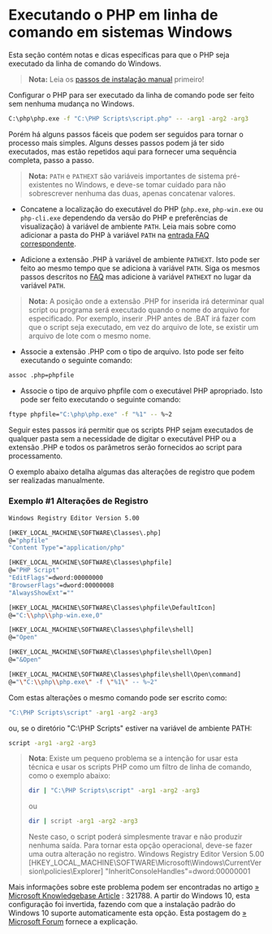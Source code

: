 # Executando o PHP em linha de comando em sistemas Windows

Esta seção contém notas e dicas específicas para que o PHP seja executado da linha de comando do Windows.

> **Nota:**
> Leia os [passos de instalação manual](https://www.php.net/manual/pt_BR/install.windows.manual.php) primeiro!

Configurar o PHP para ser executado da linha de comando pode ser feito sem nenhuma mudança no Windows.

```bash
C:\php\php.exe -f "C:\PHP Scripts\script.php" -- -arg1 -arg2 -arg3
```

Porém há alguns passos fáceis que podem ser seguidos para tornar o processo mais simples. Alguns desses passos podem já ter sido executados, mas estão repetidos aqui para fornecer uma sequência completa, passo a passo.

> **Nota:**
> `PATH` e `PATHEXT` são variáveis importantes de sistema pré-existentes no Windows, e deve-se tomar cuidado para não sobrescrever nenhuma das duas, apenas concatenar valores.

* Concatene a localização do executável do PHP (`php.exe`, `php-win.exe` ou `php-cli.exe` dependendo da versão do PHP e preferências de visualização) à variável de ambiente `PATH`. Leia mais sobre como adicionar a pasta do PHP à variável `PATH` na [entrada FAQ correspondente](https://www.php.net/manual/pt_BR/faq.installation.php#faq.installation.addtopath).

* Adicione a extensão .PHP à variável de ambiente `PATHEXT`. Isto pode ser feito ao mesmo tempo que se adiciona à variável `PATH`. Siga os mesmos passos descritos no [FAQ](https://www.php.net/manual/pt_BR/faq.installation.php#faq.installation.addtopath) mas adicione à variável `PATHEXT` no lugar da variável `PATH`.

> **Nota:**
> A posição onde a extensão .PHP for inserida irá determinar qual script ou programa será executado quando o nome do arquivo for especificado. Por exemplo, inserir .PHP antes de .BAT irá fazer com que o script seja executado, em vez do arquivo de lote, se existir um arquivo de lote com o mesmo nome.

* Associe a extensão .PHP com o tipo de arquivo. Isto pode ser feito executando o seguinte comando:

```bash
assoc .php=phpfile
```

* Associe o tipo de arquivo phpfile com o executável PHP apropriado. Isto pode ser feito executando o seguinte comando:

```bash
ftype phpfile="C:\php\php.exe" -f "%1" -- %~2
```

Seguir estes passos irá permitir que os scripts PHP sejam executados de qualquer pasta sem a necessidade de digitar o executável PHP ou a extensão .PHP e todos os parâmetros serão fornecidos ao script para processamento.

O exemplo abaixo detalha algumas das alterações de registro que podem ser realizadas manualmente.

### Exemplo #1 Alterações de Registro

```bash
Windows Registry Editor Version 5.00

[HKEY_LOCAL_MACHINE\SOFTWARE\Classes\.php]
@="phpfile"
"Content Type"="application/php"

[HKEY_LOCAL_MACHINE\SOFTWARE\Classes\phpfile]
@="PHP Script"
"EditFlags"=dword:00000000
"BrowserFlags"=dword:00000008
"AlwaysShowExt"=""

[HKEY_LOCAL_MACHINE\SOFTWARE\Classes\phpfile\DefaultIcon]
@="C:\\php\\php-win.exe,0"

[HKEY_LOCAL_MACHINE\SOFTWARE\Classes\phpfile\shell]
@="Open"

[HKEY_LOCAL_MACHINE\SOFTWARE\Classes\phpfile\shell\Open]
@="&Open"

[HKEY_LOCAL_MACHINE\SOFTWARE\Classes\phpfile\shell\Open\command]
@="\"C:\\php\\php.exe\" -f \"%1\" -- %~2"
```

Com estas alterações o mesmo comando pode ser escrito como:

```bash
"C:\PHP Scripts\script" -arg1 -arg2 -arg3
```

ou, se o diretório "C:\PHP Scripts" estiver na variável de ambiente PATH:
```bash
script -arg1 -arg2 -arg3
```

> **Nota**:
> Existe um pequeno problema se a intenção for usar esta técnica e usar os scripts PHP como um filtro de linha de comando, como o exemplo abaixo:
> ```bash
> dir | "C:\PHP Scripts\script" -arg1 -arg2 -arg3
> ```
> ou
> ```bash
> dir | script -arg1 -arg2 -arg3
> ```
> Neste caso, o script poderá simplesmente travar e não produzir nenhuma saída. Para tornar esta opção operacional, deve-se fazer uma outra alteração no registro.
> Windows Registry Editor Version 5.00
> [HKEY_LOCAL_MACHINE\SOFTWARE\Microsoft\Windows\CurrentVersion\policies\Explorer]
> "InheritConsoleHandles"=dword:00000001

Mais informações sobre este problema podem ser encontradas no artigo [» Microsoft Knowledgebase Article](https://support.microsoft.com/default.aspx?scid=kb;en-us;321788) : 321788. A partir do Windows 10, esta configuração foi invertida, fazendo com que a instalação padrão do Windows 10 suporte automaticamente esta opção. Esta postagem do [»  Microsoft Forum](https://social.msdn.microsoft.com/Forums/en-US/f19d740d-21c8-4dc2-a9ab-d5c0527e932b/nasty-file-association-regression-bug-in-windows-10-console?forum=windowssdk) fornece a explicação.
